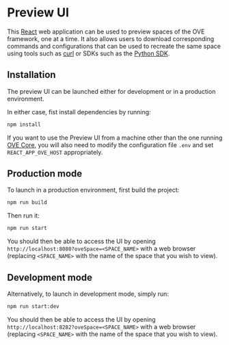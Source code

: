 # Preview UI

This [React](https://reactjs.org/) web application can be used to preview spaces of the OVE framework, one at a time. It also allows users to download corresponding commands and configurations that can be used to recreate the same space using tools such as [curl](https://curl.haxx.se/docs/manpage.html) or SDKs such as the [Python SDK](https://github.com/ove/ove-sdks/tree/master/python).


## Installation

The preview UI can be launched either for development or in a production environment. 

In either case, fist install dependencies by running:

```sh
npm install
```

If you want to use the Preview UI from a machine other than the one running [OVE Core](https://github.com/ove/ove), you will also need to modify the configuration file `.env` and set `REACT_APP_OVE_HOST` appropriately.

## Production mode

To launch in a production environment, first build the project:

```sh
npm run build
```

Then run it:

```sh
npm run start
```

You should then be able to access the UI by opening `http://localhost:8080?oveSpace=<SPACE_NAME>` with a web browser (replacing `<SPACE_NAME>` with the name of the space that you wish to view).

## Development mode

Alternatively, to launch in development mode, simply run:

```sh
npm run start:dev
```

You should then be able to access the UI by opening `http://localhost:8282?oveSpace=<SPACE_NAME>` with a web browser (replacing `<SPACE_NAME>` with the name of the space that you wish to view).
